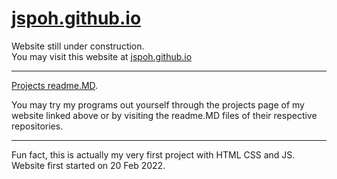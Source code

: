 # <a href='https://jspoh.github.io'>jspoh.github.io</a>

Website still under construction.<br>
You may visit this website at <a href="https://jspoh.github.io">jspoh.github.io</a><br>
<hr>
<a href='https://github.com/jspoh/jspoh.github.io/blob/main/projects/readme.MD'>Projects readme.MD</a>. 

You may try my programs out yourself through the projects page of my website linked above or by visiting the readme.MD files of their respective repositories. 

<hr>
Fun fact, this is actually my very first project with HTML CSS and JS. <br>
Website first started on 20 Feb 2022.
